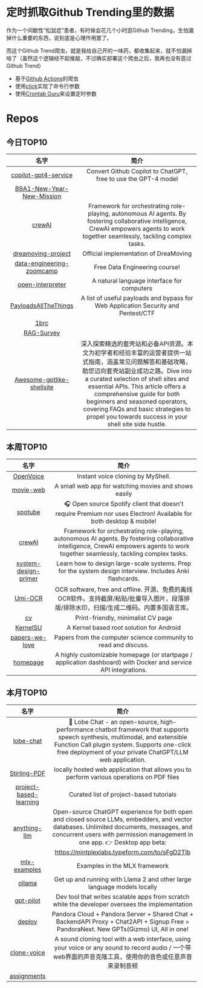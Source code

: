 # 定时抓取Github Trending里的数据

作为一个间歇性“松鼠症”患者，有时候会花几个小时逛Github Trending，生怕漏掉什么重要的东西，说到底是心理作用罢了。

而这个Github Trend爬虫，就是我给自己开的一味药，都收集起来，就不怕漏掉啥了（虽然这个逻辑经不起推敲，不过确实部署这个爬虫之后，我再也没有逛过Github Trend）

* 基于[Github Actions](https://docs.github.com/en/actions)的爬虫
* 使用[click](https://github.com/pallets/click)实现了命令行参数
* 使用[Crontab Guru](https://crontab.guru/)来设置定时参数

# Repos
## 今日TOP10 
<!-- START OF DAILY_TOP10_REPOS -->
| 名字 | 简介 |
| :----: | :----: |
| [copilot-gpt4-service](https://github.com/aaamoon/copilot-gpt4-service) | Convert Github Copilot to ChatGPT, free to use the GPT-4 model |
| [B9A1-New-Year-New-Mission](https://github.com/ProgrammingHero1/B9A1-New-Year-New-Mission) |  |
| [crewAI](https://github.com/joaomdmoura/crewAI) | Framework for orchestrating role-playing, autonomous AI agents. By fostering collaborative intelligence, CrewAI empowers agents to work together seamlessly, tackling complex tasks. |
| [dreamoving-project](https://github.com/dreamoving/dreamoving-project) | Official implementation of DreaMoving |
| [data-engineering-zoomcamp](https://github.com/DataTalksClub/data-engineering-zoomcamp) | Free Data Engineering course! |
| [open-interpreter](https://github.com/KillianLucas/open-interpreter) | A natural language interface for computers |
| [PayloadsAllTheThings](https://github.com/swisskyrepo/PayloadsAllTheThings) | A list of useful payloads and bypass for Web Application Security and Pentest/CTF |
| [1brc](https://github.com/buybackoff/1brc) |  |
| [RAG-Survey](https://github.com/Tongji-KGLLM/RAG-Survey) |  |
| [Awesome-gptlike-shellsite](https://github.com/bleedline/Awesome-gptlike-shellsite) | 深入探索精选的套壳站和必备API资源。本文为初学者和经验丰富的运营者提供一站式指南，涵盖常见问题解答和基础攻略，助您迈向套壳站副业成功之路。Dive into a curated selection of shell sites and essential APIs. This article offers a comprehensive guide for both beginners and seasoned operators, covering FAQs and basic strategies to propel you towards success in your shell site side hustle. |
<!-- END OF DAILY_TOP10_REPOS -->

## 本周TOP10
<!-- START OF WEEKLY_TOP10_REPOS -->
| 名字 | 简介 |
| :----: | :----: |
| [OpenVoice](https://github.com/myshell-ai/OpenVoice) | Instant voice cloning by MyShell. |
| [movie-web](https://github.com/movie-web/movie-web) | A small web app for watching movies and shows easily |
| [spotube](https://github.com/KRTirtho/spotube) | 🎧 Open source Spotify client that doesn't require Premium nor uses Electron! Available for both desktop & mobile! |
| [crewAI](https://github.com/joaomdmoura/crewAI) | Framework for orchestrating role-playing, autonomous AI agents. By fostering collaborative intelligence, CrewAI empowers agents to work together seamlessly, tackling complex tasks. |
| [system-design-primer](https://github.com/donnemartin/system-design-primer) | Learn how to design large-scale systems. Prep for the system design interview. Includes Anki flashcards. |
| [Umi-OCR](https://github.com/hiroi-sora/Umi-OCR) | OCR software, free and offline. 开源、免费的离线OCR软件。支持截屏/粘贴/批量导入图片，段落排版/排除水印，扫描/生成二维码。内置多国语言库。 |
| [cv](https://github.com/BartoszJarocki/cv) | Print-friendly, minimalist CV page |
| [KernelSU](https://github.com/tiann/KernelSU) | A Kernel based root solution for Android |
| [papers-we-love](https://github.com/papers-we-love/papers-we-love) | Papers from the computer science community to read and discuss. |
| [homepage](https://github.com/gethomepage/homepage) | A highly customizable homepage (or startpage / application dashboard) with Docker and service API integrations. |
<!-- END OF WEEKLY_TOP10_REPOS -->

## 本月TOP10
<!-- START OF MONTHLY_TOP10_REPOS -->
| 名字 | 简介 |
| :----: | :----: |
| [lobe-chat](https://github.com/lobehub/lobe-chat) | 🤖 Lobe Chat - an open-source, high-performance chatbot framework that supports speech synthesis, multimodal, and extensible Function Call plugin system. Supports one-click free deployment of your private ChatGPT/LLM web application. |
| [Stirling-PDF](https://github.com/Stirling-Tools/Stirling-PDF) | locally hosted web application that allows you to perform various operations on PDF files |
| [project-based-learning](https://github.com/practical-tutorials/project-based-learning) | Curated list of project-based tutorials |
| [anything-llm](https://github.com/Mintplex-Labs/anything-llm) | Open-source ChatGPT experience for both open and closed source LLMs, embedders, and vector databases. Unlimited documents, messages, and concurrent users with permission management in one app. 👉 Desktop app beta: https://mintplexlabs.typeform.com/to/sFgD2TIb |
| [mlx-examples](https://github.com/ml-explore/mlx-examples) | Examples in the MLX framework |
| [ollama](https://github.com/jmorganca/ollama) | Get up and running with Llama 2 and other large language models locally |
| [gpt-pilot](https://github.com/Pythagora-io/gpt-pilot) | Dev tool that writes scalable apps from scratch while the developer oversees the implementation |
| [deploy](https://github.com/pandora-next/deploy) | Pandora Cloud + Pandora Server + Shared Chat + BackendAPI Proxy + Chat2API + Signup Free = PandoraNext. New GPTs(Gizmo) UI, All in one! |
| [clone-voice](https://github.com/jianchang512/clone-voice) | A sound cloning tool with a web interface, using your voice or any sound to record audio / 一个带web界面的声音克隆工具，使用你的音色或任意声音来录制音频 |
| [assignments](https://github.com/100xdevs-cohort-2/assignments) |  |
<!-- END OF MONTHLY_TOP10_REPOS -->
